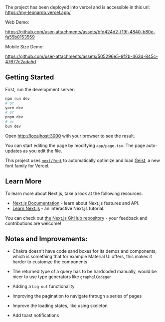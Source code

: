 The project has been deployed into vercel and is accessible in this url:
https://my-leonardo.vercel.app/

Web Demo:

https://github.com/user-attachments/assets/bfd424d2-f19f-4840-b80e-fa55b8153559

Mobile Size Demo:

https://github.com/user-attachments/assets/505296e5-9f2b-463d-845c-47677c2ada5d


## Getting Started

First, run the development server:

```bash
npm run dev
# or
yarn dev
# or
pnpm dev
# or
bun dev
```

Open [http://localhost:3000](http://localhost:3000) with your browser to see the result.

You can start editing the page by modifying `app/page.tsx`. The page auto-updates as you edit the file.

This project uses [`next/font`](https://nextjs.org/docs/app/building-your-application/optimizing/fonts) to automatically optimize and load [Geist](https://vercel.com/font), a new font family for Vercel.

## Learn More

To learn more about Next.js, take a look at the following resources:

- [Next.js Documentation](https://nextjs.org/docs) - learn about Next.js features and API.
- [Learn Next.js](https://nextjs.org/learn) - an interactive Next.js tutorial.

You can check out [the Next.js GitHub repository](https://github.com/vercel/next.js) - your feedback and contributions are welcome!

## Notes and Improvements:
- Chakra doesn't have code sand boxes for its demos and components, which is something that for example Material UI offers, this makes it harder to customze the components

- The returned type of a query has to be hardcoded manually, would be nicer to use type generators like `graphqlCodegen`

- Adding a `Log out` functionality
- Improving the pagination to navigate through a series of pages
- Improve the loading states, like using skeleton
- Add toast notifications
